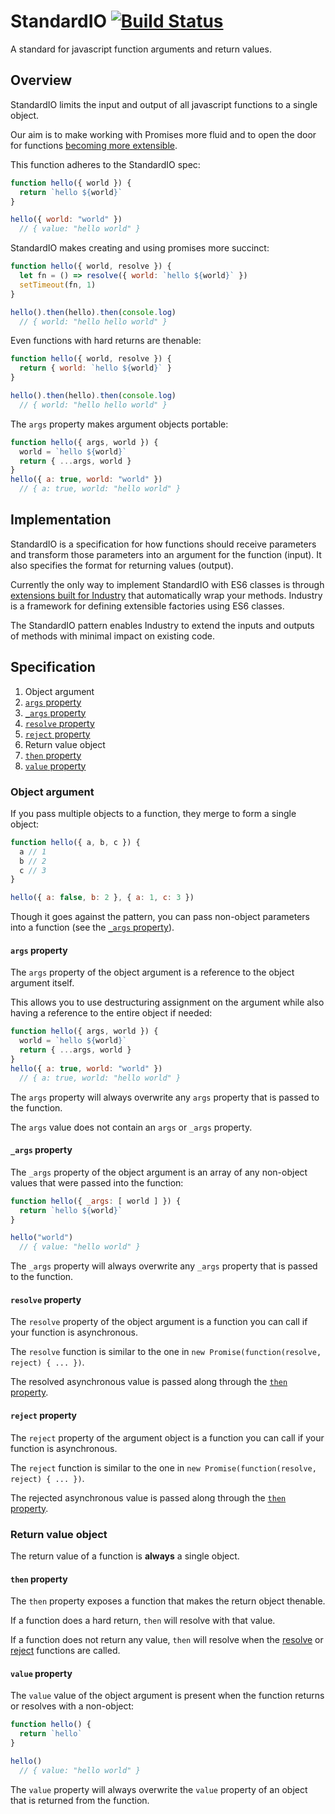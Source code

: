 # StandardIO [![Build Status](https://travis-ci.org/invrs/standard-io.svg?branch=master)](https://travis-ci.org/invrs/standard-io)

A standard for javascript function arguments and return values.

## Overview

StandardIO limits the input and output of all javascript functions to a single object.

Our aim is to make working with Promises more fluid and to open the door for functions [becoming more extensible](#implementation).

This function adheres to the StandardIO spec:

```js
function hello({ world }) {
  return `hello ${world}`
}

hello({ world: "world" })
  // { value: "hello world" }
```

StandardIO makes creating and using promises more succinct:

```js
function hello({ world, resolve }) {
  let fn = () => resolve({ world: `hello ${world}` })
  setTimeout(fn, 1)
}

hello().then(hello).then(console.log)
  // { world: "hello hello world" }
```

Even functions with hard returns are thenable:

```js
function hello({ world, resolve }) {
  return { world: `hello ${world}` }
}

hello().then(hello).then(console.log)
  // { world: "hello hello world" }
```

The `args` property makes argument objects portable:

```js
function hello({ args, world }) {
  world = `hello ${world}`
  return { ...args, world }
}
hello({ a: true, world: "world" })
  // { a: true, world: "hello world" }
```

## Implementation

StandardIO is a specification for how functions should receive parameters and transform those parameters into an argument for the function (input). It also specifies the format for returning values (output).

Currently the only way to implement StandardIO with ES6 classes is through [extensions built for Industry](https://github.com/invrs/industry#existing-extensions) that automatically wrap your methods. Industry is a framework for defining extensible factories using ES6 classes.

The StandardIO pattern enables Industry to extend the inputs and outputs of methods with minimal impact on existing code.

## Specification

1. Object argument
  1. [`args` property](#args-property)
  2. [`_args` property](#_args-property)
  3. [`resolve` property](#resolve-property)
  4. [`reject` property](#reject-property)
2. Return value object
  1. [`then` property](#then-property)
  2. [`value` property](#value-property)

### Object argument

If you pass multiple objects to a function, they merge to form a single object:

```js
function hello({ a, b, c }) {
  a // 1
  b // 2
  c // 3
}

hello({ a: false, b: 2 }, { a: 1, c: 3 })
```

Though it goes against the pattern, you can pass non-object parameters into a function (see the [`_args` property](#_args-property)).

#### `args` property

The `args` property of the object argument is a reference to the object argument itself.

This allows you to use destructuring assignment on the argument while also having a reference to the entire object if needed:

```js
function hello({ args, world }) {
  world = `hello ${world}`
  return { ...args, world }
}
hello({ a: true, world: "world" })
  // { a: true, world: "hello world" }
```

The `args` property will always overwrite any `args` property that is passed to the function.

The `args` value does not contain an `args` or `_args` property.

#### `_args` property

The `_args` property of the object argument is an array of any non-object values that were passed into the function:

```js
function hello({ _args: [ world ] }) {
  return `hello ${world}`
}

hello("world")
  // { value: "hello world" }
```

The `_args` property will always overwrite any `_args` property that is passed to the function.

#### `resolve` property

The `resolve` property of the object argument is a function you can call if your function is asynchronous.

The `resolve` function is similar to the one in `new Promise(function(resolve, reject) { ... })`.

The resolved asynchronous value is passed along through the [`then` property](#then-property).

#### `reject` property

The `reject` property of the argument object is a function you can call if your function is asynchronous.

The `reject` function is similar to the one in `new Promise(function(resolve, reject) { ... })`.

The rejected asynchronous value is passed along through the [`then` property](#then-property).

### Return value object

The return value of a function is **always** a single object.

#### `then` property

The `then` property exposes a function that makes the return object thenable.

If a function does a hard return, `then` will resolve with that value.

If a function does not return any value, `then` will resolve when the [resolve](#resolve-property) or [reject](#reject-property) functions are called.

#### `value` property

The `value` value of the object argument is present when the function returns or resolves with a non-object:

```js
function hello() {
  return `hello`
}

hello()
  // { value: "hello world" }
```

The `value` property will always overwrite the `value` property of an object that is returned from the function.
